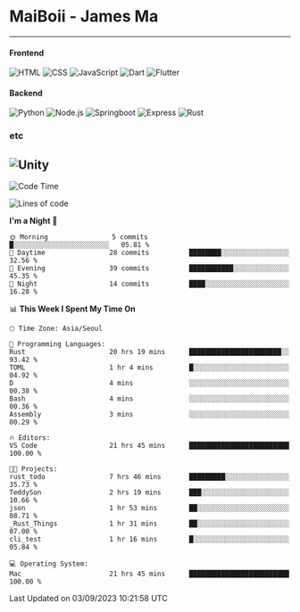# MaiBoii - James Ma
---
#### Frontend
![HTML](https://img.shields.io/badge/-HTML-E34F26?style=flat-square&logo=html5&logoColor=white)
![CSS](https://img.shields.io/badge/-CSS-1572B6?style=flat-square&logo=css3)
![JavaScript](https://img.shields.io/badge/-JavaScript-F7DF1E?style=flat-square&logo=javascript&logoColor=black)
![Dart](https://img.shields.io/badge/-Dart-0175C2?style=flat-square&logo=dart)
![Flutter](https://img.shields.io/badge/-Flutter-02569B?style=flat-square&logo=flutter)

#### Backend
![Python](https://img.shields.io/badge/-Python-3776AB?style=flat-square&logo=python&logoColor=white)
![Node.js](https://img.shields.io/badge/-Node.js-339933?style=flat-square&logo=node.js&logoColor=white)
![Springboot](https://img.shields.io/badge/-SpringBoot-6DB33F?style=flat-square&logo=springboot&logoColor=white)
![Express](https://img.shields.io/badge/-Express-339933?style=flat-square&logo=express&logoColor=white)
![Rust](https://img.shields.io/badge/-Rust-000000?style=flat-square&logo=rust&logoColor=white)


### etc
![Unity](https://img.shields.io/badge/-Unity-FFFFFF?style=flat-square&logo=unity&logoColor=black)
---
<!--START_SECTION:waka-->
![Code Time](http://img.shields.io/badge/Code%20Time-596%20hrs%2031%20mins-blue)

![Lines of code](https://img.shields.io/badge/From%20Hello%20World%20I%27ve%20Written-44.0%20thousand%20lines%20of%20code-blue)

**I'm a Night 🦉** 

```text
🌞 Morning                5 commits           █░░░░░░░░░░░░░░░░░░░░░░░░   05.81 % 
🌆 Daytime                28 commits          ████████░░░░░░░░░░░░░░░░░   32.56 % 
🌃 Evening                39 commits          ███████████░░░░░░░░░░░░░░   45.35 % 
🌙 Night                  14 commits          ████░░░░░░░░░░░░░░░░░░░░░   16.28 % 
```

📊 **This Week I Spent My Time On** 

```text
🕑︎ Time Zone: Asia/Seoul

💬 Programming Languages: 
Rust                     20 hrs 19 mins      ███████████████████████░░   93.42 % 
TOML                     1 hr 4 mins         █░░░░░░░░░░░░░░░░░░░░░░░░   04.92 % 
D                        4 mins              ░░░░░░░░░░░░░░░░░░░░░░░░░   00.38 % 
Bash                     4 mins              ░░░░░░░░░░░░░░░░░░░░░░░░░   00.36 % 
Assembly                 3 mins              ░░░░░░░░░░░░░░░░░░░░░░░░░   00.29 % 

🔥 Editors: 
VS Code                  21 hrs 45 mins      █████████████████████████   100.00 % 

🐱‍💻 Projects: 
rust_todo                7 hrs 46 mins       █████████░░░░░░░░░░░░░░░░   35.73 % 
TeddySon                 2 hrs 19 mins       ███░░░░░░░░░░░░░░░░░░░░░░   10.66 % 
json                     1 hr 53 mins        ██░░░░░░░░░░░░░░░░░░░░░░░   08.71 % 
_Rust_Things             1 hr 31 mins        ██░░░░░░░░░░░░░░░░░░░░░░░   07.00 % 
cli_test                 1 hr 16 mins        █░░░░░░░░░░░░░░░░░░░░░░░░   05.84 % 

💻 Operating System: 
Mac                      21 hrs 45 mins      █████████████████████████   100.00 % 
```


 Last Updated on 03/09/2023 10:21:58 UTC
<!--END_SECTION:waka-->

